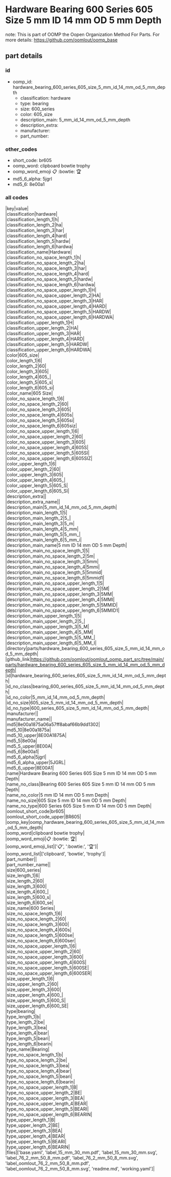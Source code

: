 # Hardware Bearing 600 Series 605 Size 5 mm ID 14 mm OD 5 mm Depth  

note: This is part of OOMP the Oopen Organization Method For Parts. For more details: https://github.com/oomlout/oomp_base

##  part details





### id
* oomp_id: hardware_bearing_600_series_605_size_5_mm_id_14_mm_od_5_mm_depth
  * classification: hardware
  * type: bearing
  * size: 600_series
  * color: 605_size
  * description_main: 5_mm_id_14_mm_od_5_mm_depth
  * description_extra: 
  * manufacturer: 
  * part_number: 

### other_codes
* short_code: br605
* oomp_word: clipboard bowtie trophy
* oomp_word_emoji :clipboard: :bowtie: :trophy:
* md5_6_alpha: 5jgrl
* md5_6: 8e00a1

### all codes 
|key|value|  
|classification|hardware|  
|classification_length_1|h|  
|classification_length_2|ha|  
|classification_length_3|har|  
|classification_length_4|hard|  
|classification_length_5|hardw|  
|classification_length_6|hardwa|  
|classification_name|Hardware|  
|classification_no_space_length_1|h|  
|classification_no_space_length_2|ha|  
|classification_no_space_length_3|har|  
|classification_no_space_length_4|hard|  
|classification_no_space_length_5|hardw|  
|classification_no_space_length_6|hardwa|  
|classification_no_space_upper_length_1|H|  
|classification_no_space_upper_length_2|HA|  
|classification_no_space_upper_length_3|HAR|  
|classification_no_space_upper_length_4|HARD|  
|classification_no_space_upper_length_5|HARDW|  
|classification_no_space_upper_length_6|HARDWA|  
|classification_upper_length_1|H|  
|classification_upper_length_2|HA|  
|classification_upper_length_3|HAR|  
|classification_upper_length_4|HARD|  
|classification_upper_length_5|HARDW|  
|classification_upper_length_6|HARDWA|  
|color|605_size|  
|color_length_1|6|  
|color_length_2|60|  
|color_length_3|605|  
|color_length_4|605_|  
|color_length_5|605_s|  
|color_length_6|605_si|  
|color_name|605 Size|  
|color_no_space_length_1|6|  
|color_no_space_length_2|60|  
|color_no_space_length_3|605|  
|color_no_space_length_4|605s|  
|color_no_space_length_5|605si|  
|color_no_space_length_6|605siz|  
|color_no_space_upper_length_1|6|  
|color_no_space_upper_length_2|60|  
|color_no_space_upper_length_3|605|  
|color_no_space_upper_length_4|605S|  
|color_no_space_upper_length_5|605SI|  
|color_no_space_upper_length_6|605SIZ|  
|color_upper_length_1|6|  
|color_upper_length_2|60|  
|color_upper_length_3|605|  
|color_upper_length_4|605_|  
|color_upper_length_5|605_S|  
|color_upper_length_6|605_SI|  
|description_extra||  
|description_extra_name||  
|description_main|5_mm_id_14_mm_od_5_mm_depth|  
|description_main_length_1|5|  
|description_main_length_2|5_|  
|description_main_length_3|5_m|  
|description_main_length_4|5_mm|  
|description_main_length_5|5_mm_|  
|description_main_length_6|5_mm_i|  
|description_main_name|5 mm ID 14 mm OD 5 mm Depth|  
|description_main_no_space_length_1|5|  
|description_main_no_space_length_2|5m|  
|description_main_no_space_length_3|5mm|  
|description_main_no_space_length_4|5mmi|  
|description_main_no_space_length_5|5mmid|  
|description_main_no_space_length_6|5mmid1|  
|description_main_no_space_upper_length_1|5|  
|description_main_no_space_upper_length_2|5M|  
|description_main_no_space_upper_length_3|5MM|  
|description_main_no_space_upper_length_4|5MMI|  
|description_main_no_space_upper_length_5|5MMID|  
|description_main_no_space_upper_length_6|5MMID1|  
|description_main_upper_length_1|5|  
|description_main_upper_length_2|5_|  
|description_main_upper_length_3|5_M|  
|description_main_upper_length_4|5_MM|  
|description_main_upper_length_5|5_MM_|  
|description_main_upper_length_6|5_MM_I|  
|directory|parts/hardware_bearing_600_series_605_size_5_mm_id_14_mm_od_5_mm_depth|  
|github_link|https://github.com/oomlout/oomlout_oomp_part_src/tree/main/parts/hardware_bearing_600_series_605_size_5_mm_id_14_mm_od_5_mm_depth|  
|id|hardware_bearing_600_series_605_size_5_mm_id_14_mm_od_5_mm_depth|  
|id_no_class|bearing_600_series_605_size_5_mm_id_14_mm_od_5_mm_depth|  
|id_no_color|5_mm_id_14_mm_od_5_mm_depth|  
|id_no_size|605_size_5_mm_id_14_mm_od_5_mm_depth|  
|id_no_type|600_series_605_size_5_mm_id_14_mm_od_5_mm_depth|  
|manufacturer||  
|manufacturer_name||  
|md5|8e00a1875a06a57ff8abaf66b9dd1302|  
|md5_10|8e00a1875a|  
|md5_10_upper|8E00A1875A|  
|md5_5|8e00a|  
|md5_5_upper|8E00A|  
|md5_6|8e00a1|  
|md5_6_alpha|5jgrl|  
|md5_6_alpha_upper|5JGRL|  
|md5_6_upper|8E00A1|  
|name|Hardware Bearing 600 Series 605 Size 5 mm ID 14 mm OD 5 mm Depth|  
|name_no_class|Bearing 600 Series 605 Size 5 mm ID 14 mm OD 5 mm Depth|  
|name_no_color|5 mm ID 14 mm OD 5 mm Depth|  
|name_no_size|605 Size 5 mm ID 14 mm OD 5 mm Depth|  
|name_no_type|600 Series 605 Size 5 mm ID 14 mm OD 5 mm Depth|  
|oomlout_short_code|br605|  
|oomlout_short_code_upper|BR605|  
|oomp_key|oomp_hardware_bearing_600_series_605_size_5_mm_id_14_mm_od_5_mm_depth|  
|oomp_word|clipboard bowtie trophy|  
|oomp_word_emoji|:clipboard: :bowtie: :trophy:|  
|oomp_word_emoji_list|[':clipboard:', ':bowtie:', ':trophy:']|  
|oomp_word_list|['clipboard', 'bowtie', 'trophy']|  
|part_number||  
|part_number_name||  
|size|600_series|  
|size_length_1|6|  
|size_length_2|60|  
|size_length_3|600|  
|size_length_4|600_|  
|size_length_5|600_s|  
|size_length_6|600_se|  
|size_name|600 Series|  
|size_no_space_length_1|6|  
|size_no_space_length_2|60|  
|size_no_space_length_3|600|  
|size_no_space_length_4|600s|  
|size_no_space_length_5|600se|  
|size_no_space_length_6|600ser|  
|size_no_space_upper_length_1|6|  
|size_no_space_upper_length_2|60|  
|size_no_space_upper_length_3|600|  
|size_no_space_upper_length_4|600S|  
|size_no_space_upper_length_5|600SE|  
|size_no_space_upper_length_6|600SER|  
|size_upper_length_1|6|  
|size_upper_length_2|60|  
|size_upper_length_3|600|  
|size_upper_length_4|600_|  
|size_upper_length_5|600_S|  
|size_upper_length_6|600_SE|  
|type|bearing|  
|type_length_1|b|  
|type_length_2|be|  
|type_length_3|bea|  
|type_length_4|bear|  
|type_length_5|beari|  
|type_length_6|bearin|  
|type_name|Bearing|  
|type_no_space_length_1|b|  
|type_no_space_length_2|be|  
|type_no_space_length_3|bea|  
|type_no_space_length_4|bear|  
|type_no_space_length_5|beari|  
|type_no_space_length_6|bearin|  
|type_no_space_upper_length_1|B|  
|type_no_space_upper_length_2|BE|  
|type_no_space_upper_length_3|BEA|  
|type_no_space_upper_length_4|BEAR|  
|type_no_space_upper_length_5|BEARI|  
|type_no_space_upper_length_6|BEARIN|  
|type_upper_length_1|B|  
|type_upper_length_2|BE|  
|type_upper_length_3|BEA|  
|type_upper_length_4|BEAR|  
|type_upper_length_5|BEARI|  
|type_upper_length_6|BEARIN|  
|files|['base.yaml', 'label_15_mm_30_mm.pdf', 'label_15_mm_30_mm.svg', 'label_76_2_mm_50_8_mm.pdf', 'label_76_2_mm_50_8_mm.svg', 'label_oomlout_76_2_mm_50_8_mm.pdf', 'label_oomlout_76_2_mm_50_8_mm.svg', 'readme.md', 'working.yaml']|  
